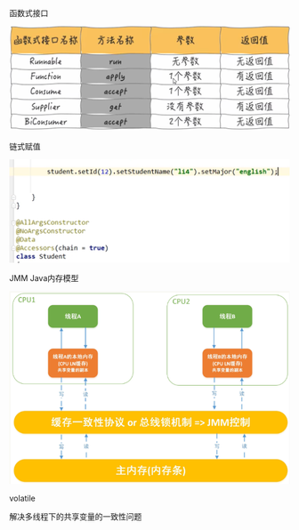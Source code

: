 

函数式接口

![image-20240129160836842](images\juc\image-20240129160836842.png)

链式赋值

![image-20240129160456267](images\juc\image-20240129160456267.png)





JMM Java内存模型

![jmm](images/juc/jmm-1706546837584.jpg)



volatile

解决多线程下的共享变量的一致性问题